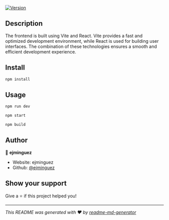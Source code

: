 <p>
  <a href="https://www.npmjs.com/package/frontend" target="_blank">
    <img alt="Version" src="https://img.shields.io/npm/v/frontend.svg">
  </a>
</p>

## Description
The frontend is built using Vite and React. Vite provides a fast and optimized development environment, while React is used for building user interfaces. The combination of these technologies ensures a smooth and efficient development experience.

## Install

```sh
npm install
```

## Usage

```sh
npm run dev
```

```sh
npm start
```

```sh
npm build
```

## Author

👤 **ejminguez**

* Website: ejminguez
* Github: [@ejminguez](https://github.com/ejminguez)

## Show your support

Give a ⭐️ if this project helped you!

***
_This README was generated with ❤️ by [readme-md-generator](https://github.com/kefranabg/readme-md-generator)_
